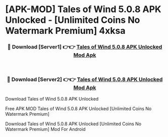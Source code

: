 # [APK-MOD] Tales of Wind 5.0.8 APK Unlocked - [Unlimited Coins No Watermark Premium] 4xksa



<div align="center">
<h3>🔴 Download [Server1] 👉👉 <a href="https://momento.my/?title=Tales_of_Wind_5.0.8_APK_Unlocked">Tales of Wind 5.0.8 APK Unlocked Mod Apk</a></h3><br>

<h3>🔴 Download [Server2] 👉👉 <a href="https://momento.my/?title=Tales_of_Wind_5.0.8_APK_Unlocked">Tales of Wind 5.0.8 APK Unlocked Mod Apk</a></h3>
</div>



Download Tales of Wind 5.0.8 APK Unlocked 

Free APK MOD Tales of Wind 5.0.8 APK Unlocked [Unlimited Coins No Watermark Premium]

Download Tales of Wind 5.0.8 APK Unlocked [Unlimited Coins No Watermark Premium] Mod For Android

